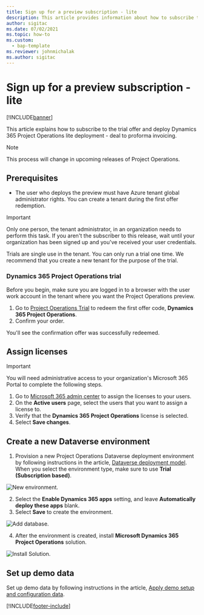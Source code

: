 ```yaml
---
title: Sign up for a preview subscription - lite
description: This article provides information about how to subscribe to and deploy Project Operations lite deployment - deal to proforma invoicing.
author: sigitac
ms.date: 07/02/2021
ms.topic: how-to
ms.custom: 
  - bap-template
ms.reviewer: johnmichalak
ms.author: sigitac
---
```


# Sign up for a preview subscription - lite 

[!INCLUDE[banner](../includes/banner.md)]

This article explains how to subscribe to the trial offer and deploy Dynamics 365 Project Operations lite deployment - deal to proforma invoicing.

> [!NOTE]
> This process will change in upcoming releases of Project Operations.

## Prerequisites
- The user who deploys the preview must have Azure tenant global administrator rights. You can create a tenant during the first offer redemption.

> [!IMPORTANT]
> Only one person, the tenant administrator, in an organization needs to perform this task. If you aren't the subscriber to this release, wait until your organization has been signed up and you've received your user credentials.
> 
> Trials are single use in the tenant. You can only run a trial one time. We recommend that you create a new tenant for the purpose of the trial.

### Dynamics 365 Project Operations trial 

Before you begin, make sure you are logged in to a browser with the user work account in the tenant where you want the Project Operations preview.

1. Go to [Project Operations Trial](https://aka.ms/try-po) to redeem the first offer code, **Dynamics 365 Project Operations**.
2. Confirm your order.

  You'll see the confirmation offer was successfully redeemed.

## Assign licenses

> [!IMPORTANT]
> You will need administrative access to your organization's Microsoft 365 Portal to complete the following steps.


1. Go to [Microsoft 365 admin center](https://portal.office.com/) to assign the licenses to your users.
2. On the **Active users** page, select the users that you want to assign a license to.
3. Verify that the **Dynamics 365 Project Operations** license is selected. 
4. Select **Save changes**.

## Create a new Dataverse environment

1. Provision a new Project Operations Dataverse deployment environment by following instructions in the article, [Dataverse deployment model](lite-deployment.md). When you select the environment type, make sure to use **Trial (Subscription based)**.

  ![New environment.](./media/19CreateEnvironment.png)

2. Select the **Enable Dynamics 365 apps** setting, and leave **Automatically deploy these apps** blank.  
3. Select **Save** to create the environment.

  ![Add database.](./media/20CreateEnvironment1.png)

4. After the environment is created, install **Microsoft Dynamics 365 Project Operations** solution. 

![Install Solution.](./media/21InstallSolution.png)

## Set up demo data

Set up demo data by following instructions in the article, [Apply demo setup and configuration data](lite-apply-demo-setup-config-data.md).


[!INCLUDE[footer-include](../includes/footer-banner.md)]
